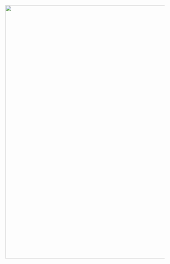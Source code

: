 
<img src="https://github.com/wenshuo128/Automatic-Flat-Colouring/blob/master/Attentioned%20Deep%20Paint/data/colorize_result/test1style1.png" width="800"/>

